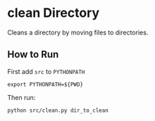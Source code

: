# clean Directory
Cleans a directory by moving files to directories.

## How to Run
First add `src` to `PYTHONPATH`
```
export PYTHONPATH=${PWD}
```
Then run:
```
python src/clean.py dir_to_clean
```
